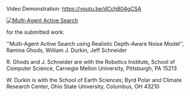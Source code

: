 Video Demonstration: https://youtu.be/dCch804gCSA 

[![Multi-Agent Active Search](http://i3.ytimg.com/vi/dCch804gCSA/maxresdefault.jpg)](https://www.youtube.com/watch?v=dCch804gCSA)


for the submitted work:
 
''Multi-Agent Active Search using Realistic Depth-Aware Noise Model'',
Ramina Ghods, William J. Durkin, Jeff Schneider

R. Ghods and J. Schneider are with the Robotics Institute, School of Computer Science, Carnegie Mellon University, Pittsburgh, PA 15213

W. Durkin is with the School of Earth Sciences; Byrd Polar and Climate Research Center, Ohio State University, Columbus, OH 43210
